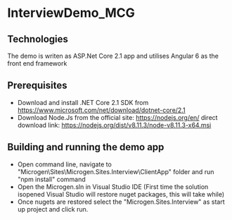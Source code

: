 # InterviewDemo_MCG

## Technologies
The demo is writen as ASP.Net Core 2.1 app and utilises Angular 6 as the front end framework

## Prerequisites
* Download and install .NET Core 2.1 SDK from https://www.microsoft.com/net/download/dotnet-core/2.1
* Download Node.Js from the official site: https://nodejs.org/en/ direct download link: https://nodejs.org/dist/v8.11.3/node-v8.11.3-x64.msi

## Building and running the demo app
* Open command line, navigate to "Microgen\Sites\Microgen.Sites.Interview\ClientApp" folder and run "npm install" command
* Open the Microgen.sln in Visual Studio IDE (First time the solution isopened Visual Studio will restore nuget packages, this will take while)
* Once nugets are restored select the "Microgen.Sites.Interview" as start up project and click run.


